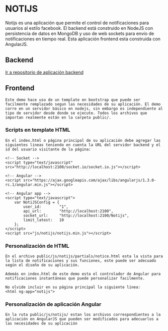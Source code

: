 # NOTIJS
Notijs es una aplicación que permite el control de notificaciones para usuarios al estilo facebook. El backend está construido en NodeJS con persistencia de datos en MongoDB y uso de web sockets para envío de notificaciones en tiempo real. Esta aplicación frontend esta construida con AngularJS.

## Backend
[Ir a repositorio de aplicación backend](https://github.com/DMalagonH/notijs-backend)

## Frontend
    Este demo hace uso de un template en bootstrap que puede ser facilmente remplazado segun las necesidades de su aplicación. El demo corre en un servidor básico en nodejs, sin embargo es independiente al tipo de servidor desde donde se ejecute. Todos los archivos que importan realmente están en la carpeta public/. 

### Scripts en template HTML
    En el index.html o página principal de su aplicación debe agregar las siguientes lineas teniendo en cuenta la URL del servidor backend y el id del usuario visitante de la página:

    <!-- Socket -->
    <script type="text/javascript" src="http://localhost:2100/socket.io/socket.io.js"></script>

    <!-- Angular -->
    <script src="https://ajax.googleapis.com/ajax/libs/angularjs/1.3.0-rc.1/angular.min.js"></script>

    <!-- Angular app -->
    <script type="text/javascript">
        var NotiJSConfig = {
            user_id:        "1",
            api_url:        "http://localhost:2100",
            socket_url:     "http://localhost:2100/Notijs",
            limit_latest:   10 
        };
    </script>
    <script src="js/notijs/notijs.min.js"></script>

### Personalización de HTML
    En el archivo public/js/notijs/partials/notice.html esta la vista para la lista de notificaciones y sus funciones, este puede ser adecuado según el diseño de su aplicación. 

    Además en index.html de este demo esta el controlador de Angular para notificaciones instantáneas que puede personalizar facilmente.

    No olvide incluir en su página principal la siguiente linea: 
    <html ng-app="notijs">

### Personalización de aplicación Angular
    En la ruta public/js/notijs/ estan los archivos correspondientes a la aplicación en AngularJS que pueden ser modificados para adecuarlos a las necesidades de su aplicación
